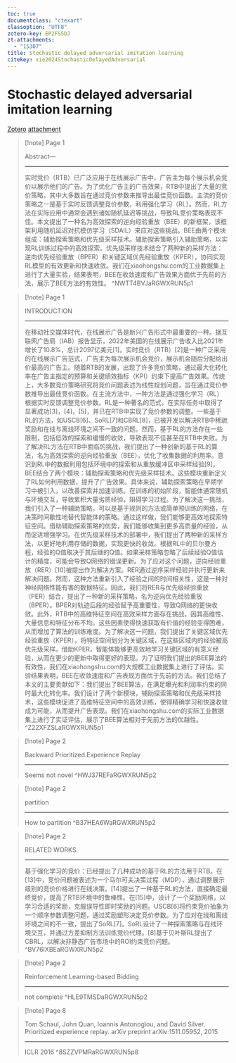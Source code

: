 ```yaml
---
toc: true
documentclass: "ctexart"
classoption: "UTF8"
zotero-key: EP2FS5DJ
zt-attachments:
  - "15307"
title: Stochastic delayed adversarial imitation learning
citekey: xie2024StochasticDelayedAdversarial
---
```

# Stochastic delayed adversarial imitation learning

[Zotero](zotero://select/library/items/EP2FS5DJ) [attachment](file:///Volumes/Mac_Ext/Zotero/storage/RGWXRUN5/SMC24_0429_MS.pdf)

> [!note] Page 1
> 
> Abstract—
> 
> ---
> 实时竞价（RTB）已广泛应用于在线展示广告中，广告主为每个展示机会竞价以展示他们的广告。为了优化广告主的广告效果，RTB中提出了大量的竞价策略，其中大多数旨在通过竞价参数来推导出最佳竞价函数。主流的竞价策略之一是基于实时反馈调整竞价参数，利用强化学习（RL）。然而，RL方法在实际应用中通常会遇到诸如随机延迟等挑战，导致RL竞价策略表现不佳。本文提出了一种名为高效探索的逆向经验重放（BEE）的新框架，该框架利用随机延迟对抗模仿学习（SDAIL）来应对这些挑战。BEE由两个模块组成：辅助探索策略和优先级采样技术。辅助探索策略引入辅助策略，以实现RL训练过程中的高效探索。优先级采样技术结合了两种新的采样方法：逆向优先经验重放（BPER）和关键区域优先经验重放（KPER），协同实现RL模型的有效更新和快速收敛。我们在xiaohongshu.com的工业数据集上进行了大量实验，结果表明，BEE在收敛速度和广告效果方面优于先前的方法，展示了BEE方法的有效性。
> ^NWTT4BVJaRGWXRUN5p1

> [!note] Page 1
> 
> INTRODUCTION
> 
> ---
> 在移动社交媒体时代，在线展示广告是新兴广告形式中最重要的一种。据互联网广告局（IAB）报告显示，2022年美国的在线展示广告收入比2021年增长了10.8%，总计2097亿美元[1]。实时竞价（RTB）[2]是一种广泛采用的在线展示广告范式，广告主为每次展示机会竞价，展示机会随后分配给出价最高的广告主。随着RTB的发展，出现了许多竞价策略，通过最大化转化率在广告主指定的预算和关键绩效指标（KPI）约束下提高广告效果。传统上，大多数竞价策略研究将竞价问题表述为线性规划问题，旨在通过竞价参数推导出最佳竞价函数。在主流方法中，一种方法是通过强化学习（RL）根据实时反馈调整竞价参数。RL是一种著名的范式，在实际任务中取得了显著成功[3]，[4]，[5]，并已在RTB中实现了竞价参数的调整。一些基于RL的方法，如USCB[6]、SoRL[7]和CBRL[8]，已被开发以解决RTB中稀疏奖励和在线与离线环境之间不一致的问题。然而，基于RL的方法存在一些限制，包括低效的探索和缓慢的收敛，导致表现不佳甚至在RTB中失败。为了解决RL方法在RTB中面临的挑战，我们提出了一种创新的基于RL的算法，名为高效探索的逆向经验重放（BEE），优化了收集数据的利用率。意识到RL中的数据利用包括环境中的探索和从重放缓冲区中采样经验[9]，BEE结合了两个模块：辅助探索策略和优先级采样技术。这些模块重新定义了RL如何利用数据，提升了广告效果。具体来说，辅助探索策略在早期学习中被引入，以改善探索并加速训练。在训练的初始阶段，智能体通常随机与环境交互，导致累积大量劣质经验，阻碍学习过程。为了解决这一挑战，我们引入了一种辅助策略，可以是基于规则的方法或简单预训练的网络，在决策时间歇性地替代智能体的策略。通过这样做，我们能够更高效地探索特征空间。借助辅助探索策略的优势，我们能够收集到更多高质量的经验，从而促进增强学习。在优先级采样技术的部署中，我们提出了两种新的采样方法，以更好地利用存储的数据，实现更快的收敛。根据RL中的贝尔曼方程，经验的Q值取决于其后继的Q值。如果采样策略忽略了后续经验Q值估计的精度，可能会导致Q网络的错误更新。为了应对这个问题，逆向经验重放（RER）[10]被提出作为解决方案。RER通过逆序采样经验并执行更新来解决问题。然而，这种方法重新引入了经验之间的时间相关性，这是一种对神经网络性能有害的数据特征。因此，我们将RER与优先级经验重放（PER）结合，提出了一种新的采样策略，名为逆向优先经验重放（BPER）。BPER对轨迹后段的经验赋予高重要性，导致Q网络的更快收敛。此外，RTB中的高维特征空间在高效采样方面存在挑战，因其高维性、大量信息和特征分布不均。这些因素使得快速获取有价值的经验变得困难，从而增加了算法的训练难度。为了解决这一问题，我们提出了关键区域优先经验重放（KPER），将特征空间划分为关键区域，在这些区域内的经验被高优先级采样。借助KPER，智能体能够更高效地学习关键区域的有意义经验，从而在更少的更新中取得更好的表现。为了证明我们提出的BEE算法的有效性，我们在xiaohongshu.com的大规模工业数据集上进行了评估。实验结果表明，BEE在收敛速度和广告表现方面优于先前的方法。我们总结了本文的主要贡献如下：我们提出了BEE算法，在满足曝光和利润率约束的同时最大化转化率。我们设计了两个新模块，辅助探索策略和优先级采样技术，这些模块促进了高维特征空间中的高效训练，使得精确学习和快速收敛成为可能，从而提升广告表现。我们在xiaohongshu.com的实际工业数据集上进行了实证评估，展示了BEE算法相对于先前方法的优越性。
> ^Z22XFZSLaRGWXRUN5p1

> [!note] Page 2
> 
> Backward Prioritized Experience Replay
> 
> ---
> Seems not novel
> ^HWJ37REFaRGWXRUN5p2

> [!note] Page 2
> 
> partition
> 
> ---
> How to partition
> ^B37HEA6WaRGWXRUN5p2

> [!note] Page 2
> 
> RELATED WORKS
> 
> ---
> 基于强化学习的竞价：已经提出了几种成功的基于RL的方法用于RTB。在[13]中，竞价问题被表述为一个马尔可夫决策过程（MDP），通过调整展示级别的竞价价格进行在线决策。[14]提出了一种基于RL的方法，直接确定最终竞价，提高了RTB环境中的鲁棒性。在[15]中，设计了一个奖励网络，以学习合适的奖励，克服误导性即时奖励的问题。USCB[6]将约束竞价抽象为一个顺序参数调整问题，通过奖励塑形决定竞价参数。为了应对在线和离线环境之间的不一致，提出了SoRL[7]。SoRL设计了一种探索策略与在线环境交互，并通过方差抑制方法训练竞价代理。[8]基于贝叶斯RL提出了CBRL，以解决非静态广告市场中的ROI约束竞价问题。
> ^BV76IXBEaRGWXRUN5p2

> [!note] Page 2
> 
> Reinforcement Learning-based Bidding
> 
> ---
> not complete
> ^HLE9TMSDaRGWXRUN5p2

> [!note] Page 8
> 
> Tom Schaul, John Quan, Ioannis Antonoglou, and David Silver. Prioritized experience replay. arXiv preprint arXiv:1511.05952, 2015
> 
> ---
> ICLR 2016
> ^8SZZVPMRaRGWXRUN5p8

